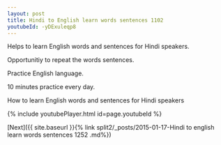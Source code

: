 ```yaml
---
layout: post
title: Hindi to English learn words sentences 1102 
youtubeId: -yDExuleqp8
---
```

 
 
Helps to learn English words and sentences for Hindi speakers.

Opportunitiy to repeat the words sentences. 

Practice English language. 
 
10 minutes practice every day. 
 
How to learn English words and sentences for Hindi speakers 
 
{% include youtubePlayer.html id=page.youtubeId %}
 
 
[Next]({{ site.baseurl }}{% link  split2/_posts/2015-01-17-Hindi to english learn words sentences 1252 .md%})
 
